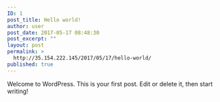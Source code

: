 ```yaml
---
ID: 1
post_title: Hello world!
author: user
post_date: 2017-05-17 08:48:30
post_excerpt: ""
layout: post
permalink: >
  http://35.154.222.145/2017/05/17/hello-world/
published: true
---
```

Welcome to WordPress. This is your first post. Edit or delete it, then start writing!